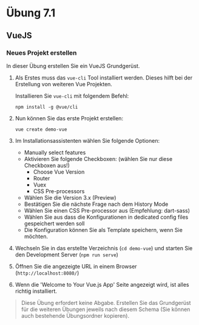 # Übung 7.1 #

## VueJS ##

### Neues Projekt erstellen ###

In dieser Übung erstellen Sie ein VueJS Grundgerüst.

1. Als Erstes muss das `vue-cli` Tool installiert werden. Dieses hilft bei der Erstellung von weiteren Vue Projekten.

    Installieren Sie `vue-cli` mit folgendem Befehl:
    
    ```shell script
    npm install -g @vue/cli
    ```
   
1. Nun können Sie das erste Projekt erstellen:

    ```shell script
    vue create demo-vue
    ```
   
1. Im Installationsassistenten wählen Sie folgende Optionen:

    - Manually select features
    - Aktivieren Sie folgende Checkboxen: (wählen Sie nur diese Checkboxen aus!)
        - Choose Vue Version
        - Router
        - Vuex
        - CSS Pre-processors
    - Wählen Sie die Version 3.x (Preview)
    - Bestätigen Sie die nächste Frage nach dem History Mode
    - Wählen Sie einen CSS Pre-processor aus (Empfehlung: dart-sass)
    - Wählen Sie aus dass die Konfigurationen in dedicated config files gespeichert werden soll
    - Die Konfiguration können Sie als Template speichern, wenn Sie möchten.
    
1. Wechseln Sie in das erstellte Verzeichnis (`cd demo-vue`) und starten Sie den Development Server (`npm run serve`)

1. Öffnen Sie die angezeigte URL in einem Browser (`http://localhost:8080/`)

1. Wenn die 'Welcome to Your Vue.js App' Seite angezeigt wird, ist alles richtig installiert.

> Diese Übung erfordert keine Abgabe. Erstellen Sie das Grundgerüst für die weiteren Übungen jeweils nach diesem Schema
> (Sie können auch bestehende Übungsordner kopieren).
